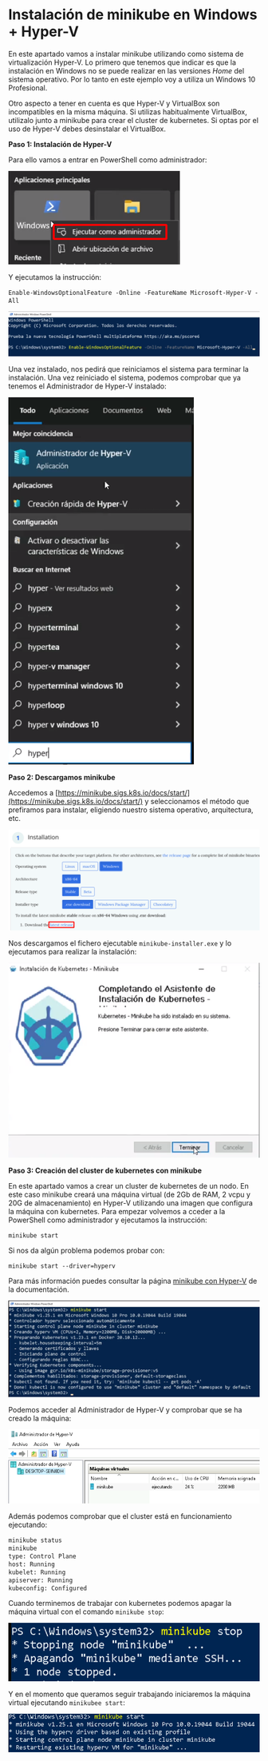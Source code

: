 # Instalación de minikube en Windows + Hyper-V

En este apartado vamos a instalar minikube utilizando como sistema de virtualización Hyper-V. Lo primero que tenemos que indicar es que la instalación en Windows no se puede realizar en las versiones *Home* del sistema operativo. Por lo tanto en este ejemplo voy a utiliza un Windows 10 Profesional.

Otro aspecto a tener en cuenta es que Hyper-V y VirtualBox son incompatibles en la misma máquina. Si utilizas habitualmente VirtualBox, utilizalo junto a minikube para crear el cluster de kubernetes. Si optas por el uso de Hyper-V debes desinstalar el VirtualBox.

**Paso 1: Instalación de Hyper-V**

Para ello vamos a entrar en PowerShell como administrador:

![windows1](img/windows1.png)

Y ejecutamos la instrucción:

```
Enable-WindowsOptionalFeature -Online -FeatureName Microsoft-Hyper-V -All
```

![windows1](img/windows2.png)

Una vez instalado, nos pedirá que reiniciamos el sistema para terminar la instalación. Una vez reiniciado el sistema, podemos comprobar que ya tenemos el Administrador de Hyper-V instalado:

![windows1](img/windows3.png)

**Paso 2: Descargamos minikube**

Accedemos a [https://minikube.sigs.k8s.io/docs/start/](https://minikube.sigs.k8s.io/docs/start/)
y seleccionamos el método que prefiramos para instalar, eligiendo nuestro sistema operativo, arquitectura, etc.

![windows1](img/windows4.png)

Nos descargamos el fichero ejecutable `minikube-installer.exe` y lo ejecutamos para realizar la instalación:

![windows1](img/windows5.png)

**Paso 3: Creación del cluster de kubernetes con minikube**

En este apartado vamos a crear un cluster de kubernetes de un nodo. En este caso minikube creará una máquina virtual (de 2Gb de RAM, 2 vcpu y 20G de almacenamiento) en Hyper-V utilizando una imagen que configura la máquina con kubernetes. Para empezar volvemos a cceder a la PowerShell como administrador y ejecutamos la instrucción:

```
minikube start
```

Si nos da algún problema podemos probar con:

```
minikube start --driver=hyperv
```

Para más información puedes consultar la página [minikube con Hyper-V](https://minikube.sigs.k8s.io/docs/drivers/hyperv/) de la documentación.

![windows1](img/windows6.png)

Podemos acceder al Administrador de Hyper-V y comprobar que se ha creado la máquina:

![windows1](img/windows7.png)

Además podemos comprobar que el cluster está en funcionamiento ejecutando:

```
minikube status
minikube
type: Control Plane
host: Running
kubelet: Running
apiserver: Running
kubeconfig: Configured
```

Cuando terminemos de trabajar con kubernetes podemos apagar la máquina virtual con el comando `minikube stop`:

![windows1](img/windows8.png)

Y en el momento que queramos seguir trabajando iniciaremos la máquina virtual ejecutando `minikubee start`:

![windows1](img/windows9.png)